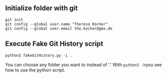## Initialize folder with git

```
git init
git config --global user.name "Theresa Kocher"
git config --global user.email the.kocher@gmx.de
```

## Execute Fake Git History script
```
python3 fakeGitHistory.py -i .
```

You can choose any folder you want to instead of '.'
With ```python3 -h```you see how to use the python script.


## 